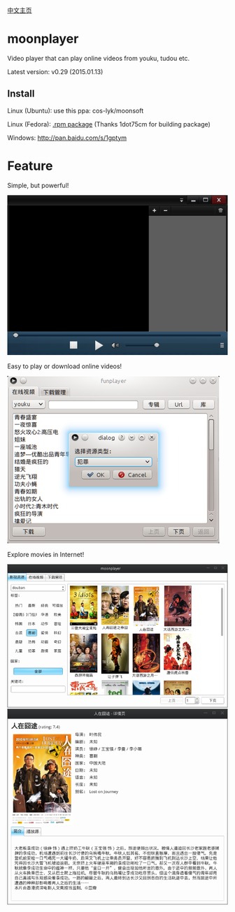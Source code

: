 [中文主页](https://github.com/coslyk/moonplayer/wiki/HomePageZH)

moonplayer
==========
Video player that can play online videos from youku, tudou etc.

Latest version: v0.29 (2015.01.13)


Install
----
Linux (Ubuntu): use this ppa: cos-lyk/moonsoft

Linux (Fedora): [.rpm package](https://copr.fedoraproject.org/coprs/mosquito/myrepo/ ".rpm package") (Thanks 1dot75cm for building package)

Windows: <http://pan.baidu.com/s/1gptym>

Feature
====
Simple, but powerful!

<img src="src/screenshot.png?raw=true" title="screenshot" />

Easy to play or download online videos!

<img src="src/screenshot2.png?raw=true" title="screenshot2" />

Explore movies in Internet!

<img src="src/screenshot3.png?raw=true" title="screenshot3" />

<img src="src/screenshot4.png?raw=true" title="screenshot4" />

